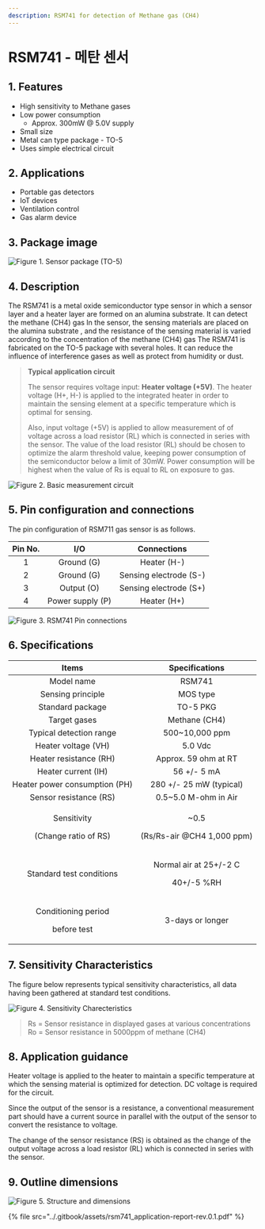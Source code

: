 ```yaml
---
description: RSM741 for detection of Methane gas (CH4)
---
```


# RSM741 - 메탄 센서

## 1. **Features**

* High sensitivity to Methane gases
* Low power consumption
  * Approx. 300mW @ 5.0V supply
* Small size
* Metal can type package - TO-5
* Uses simple electrical circuit

## **2. Applications**

* Portable gas detectors
* IoT devices
* Ventilation control
* Gas alarm device

## 3. Package image

![Figure 1. Sensor package \(TO-5\)](../.gitbook/assets/0.png)

## 4. Description

The RSM741 is a metal oxide semiconductor type sensor in which a sensor layer and a heater layer are formed on an alumina substrate. It can detect the methane \(CH4\) gas In the sensor, the sensing materials are placed on the alumina substrate , and the resistance of the sensing material is varied according to the concentration of the methane \(CH4\) gas The RSM741 is fabricated on the TO-5 package with several holes. It can reduce the influence of interference gases as well as protect from humidity or dust.

> **Typical application circuit**
>
> The sensor requires voltage input: **Heater voltage \(+5V\)**. The heater voltage \(H+, H-\) is applied to the integrated heater in order to maintain the sensing element at a specific temperature which is optimal for sensing.
>
> Also, input voltage \(+5V\) is applied to allow measurement of of voltage across a load resistor \(RL\) which is connected in series with the sensor. The value of the load resistor \(RL\) should be chosen to optimize the alarm threshold value, keeping power consumption of the semiconductor below a limit of 30mW. Power consumption will be highest when the value of Rs is equal to RL on exposure to gas.

![Figure 2. Basic measurement circuit](../.gitbook/assets/1.jpeg)

## 5. Pin configuration and connections

The pin configuration of RSM711 gas sensor is as follows.

| Pin No. | I/O | Connections |
| :---: | :---: | :---: |
| 1 | Ground \(G\) | Heater \(H-\) |
| 2 | Ground \(G\) | Sensing electrode \(S-\) |
| 3 | Output \(O\) | Sensing electrode \(S+\) |
| 4 | Power supply \(P\) | Heater \(H+\) |

![Figure 3. RSM741 Pin connections](../.gitbook/assets/2.jpeg)

## 6. Specifications

<table>
  <thead>
    <tr>
      <th style="text-align:center">Items</th>
      <th style="text-align:center">Specifications</th>
    </tr>
  </thead>
  <tbody>
    <tr>
      <td style="text-align:center">Model name</td>
      <td style="text-align:center">RSM741</td>
    </tr>
    <tr>
      <td style="text-align:center">Sensing principle</td>
      <td style="text-align:center">MOS type</td>
    </tr>
    <tr>
      <td style="text-align:center">Standard package</td>
      <td style="text-align:center">TO-5 PKG</td>
    </tr>
    <tr>
      <td style="text-align:center">Target gases</td>
      <td style="text-align:center">Methane (CH4)</td>
    </tr>
    <tr>
      <td style="text-align:center">Typical detection range</td>
      <td style="text-align:center">500~10,000 ppm</td>
    </tr>
    <tr>
      <td style="text-align:center">Heater voltage (VH)</td>
      <td style="text-align:center">5.0 Vdc</td>
    </tr>
    <tr>
      <td style="text-align:center">Heater resistance (RH)</td>
      <td style="text-align:center">Approx. 59 ohm at RT</td>
    </tr>
    <tr>
      <td style="text-align:center">Heater current (IH)</td>
      <td style="text-align:center">56 +/- 5 mA</td>
    </tr>
    <tr>
      <td style="text-align:center">Heater power consumption (PH)</td>
      <td style="text-align:center">280 +/- 25 mW (typical)</td>
    </tr>
    <tr>
      <td style="text-align:center">Sensor resistance (RS)</td>
      <td style="text-align:center">0.5~5.0 M-ohm in Air</td>
    </tr>
    <tr>
      <td style="text-align:center">
        <p>Sensitivity</p>
        <p>(Change ratio of RS)</p>
      </td>
      <td style="text-align:center">
        <p>~0.5</p>
        <p>(Rs/Rs-air @CH4 1,000 ppm)</p>
      </td>
    </tr>
    <tr>
      <td style="text-align:center">Standard test conditions</td>
      <td style="text-align:center">
        <p>Normal air at 25+/-2 C</p>
        <p>40+/-5 %RH</p>
      </td>
    </tr>
    <tr>
      <td style="text-align:center">
        <p>Conditioning period</p>
        <p>before test</p>
      </td>
      <td style="text-align:center">3-days or longer</td>
    </tr>
  </tbody>
</table>

## 7. Sensitivity Characteristics

The figure below represents typical sensitivity characteristics, all data having been gathered at standard test conditions.

![Figure 4. Sensitivity Charecteristics](../.gitbook/assets/ch4_characteristics.png)

> Rs = Sensor resistance in displayed gases at various concentrations  
> Ro = Sensor resistance in 5000ppm of methane \(CH4\)

## 8. Application guidance

Heater voltage is applied to the heater to maintain a specific temperature at which the sensing material is optimized for detection. DC voltage is required for the circuit. 

Since the output of the sensor is a resistance, a conventional measurement part should have a current source in parallel with the output of the sensor to convert the resistance to voltage. 

The change of the sensor resistance \(RS\) is obtained as the change of the output voltage across a load resistor \(RL\) which is connected in series with the sensor.

## 9. Outline dimensions

![Figure 5. Structure and dimensions](../.gitbook/assets/4.jpeg)



{% file src="../.gitbook/assets/rsm741\_application-report-rev.0.1.pdf" %}

